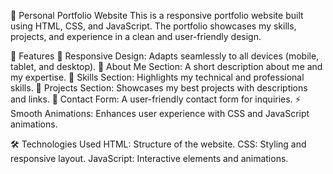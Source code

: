 🚀 Personal Portfolio Website
This is a responsive portfolio website built using HTML, CSS, and JavaScript. The portfolio showcases my skills, projects, and experience in a clean and user-friendly design.

📂 Features
🎨 Responsive Design: Adapts seamlessly to all devices (mobile, tablet, and desktop).
💼 About Me Section: A short description about me and my expertise.
🔧 Skills Section: Highlights my technical and professional skills.
📑 Projects Section: Showcases my best projects with descriptions and links.
📝 Contact Form: A user-friendly contact form for inquiries.
⚡ Smooth Animations: Enhances user experience with CSS and JavaScript animations.


🛠️ Technologies Used
HTML: Structure of the website.
CSS: Styling and responsive layout.
JavaScript: Interactive elements and animations.


 
